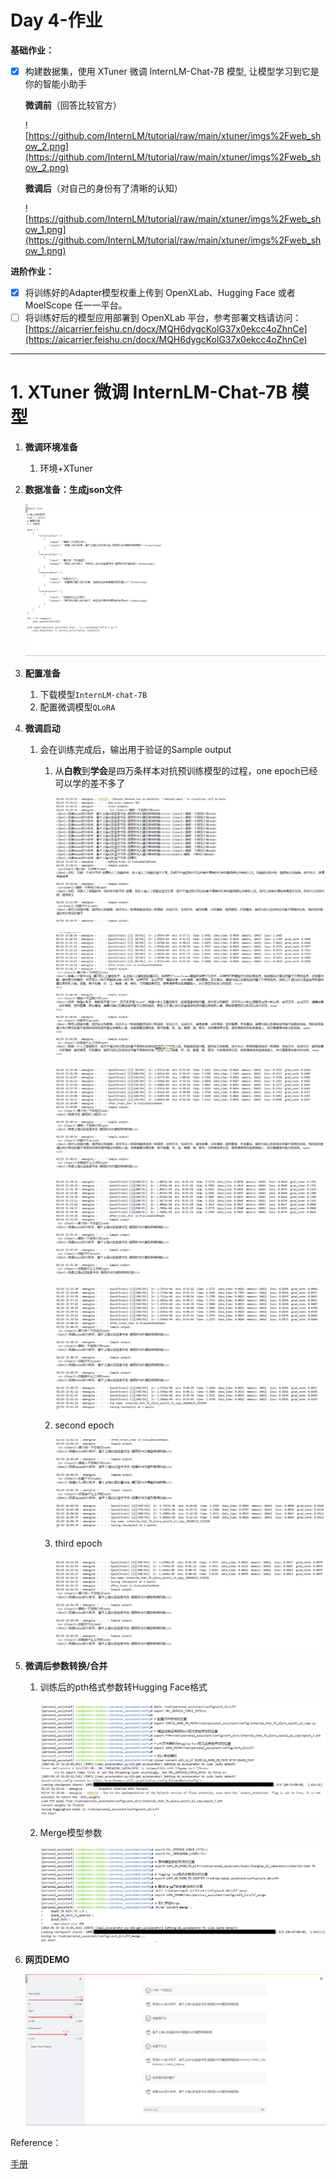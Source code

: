# Day 4-作业

**基础作业：**

- [x]  构建数据集，使用 XTuner 微调 InternLM-Chat-7B 模型, 让模型学习到它是你的智能小助手
    
    **微调前**（回答比较官方）
    
    ![https://github.com/InternLM/tutorial/raw/main/xtuner/imgs%2Fweb_show_2.png](https://github.com/InternLM/tutorial/raw/main/xtuner/imgs%2Fweb_show_2.png)
    
    **微调后**（对自己的身份有了清晰的认知）
    
    ![https://github.com/InternLM/tutorial/raw/main/xtuner/imgs%2Fweb_show_1.png](https://github.com/InternLM/tutorial/raw/main/xtuner/imgs%2Fweb_show_1.png)
    

**进阶作业：**

- [x]  将训练好的Adapter模型权重上传到 OpenXLab、Hugging Face 或者 MoelScope 任一一平台。
- [ ]  将训练好后的模型应用部署到 OpenXLab 平台，参考部署文档请访问：[https://aicarrier.feishu.cn/docx/MQH6dygcKolG37x0ekcc4oZhnCe](https://aicarrier.feishu.cn/docx/MQH6dygcKolG37x0ekcc4oZhnCe)

---

# 1. XTuner 微调 InternLM-Chat-7B 模型

1. **微调环境准备**
    1. 环境+XTuner
2. **数据准备：生成json文件**
    
    ![Untitled](../figs/d4_0/Untitled.png)
    
3. **配置准备**
    1. 下载模型`InternLM-chat-7B`
    2. 配置微调模型`QLoRA`
4. **微调启动**
    1. 会在训练完成后，输出用于验证的Sample output
        1. 从**白教**到**学会**是四万条样本对抗预训练模型的过程，one epoch已经可以学的差不多了
            
            ![Untitled](../figs/d4_0/Untitled%201.png)
            
            ![Untitled](../figs/d4_0/Untitled%202.png)
            
            ![Untitled](../figs/d4_0/Untitled%203.png)
            
            ![Untitled](../figs/d4_0/Untitled%204.png)
            
            ![Untitled](../figs/d4_0/Untitled%205.png)
            
        2. second epoch
            
            ![Untitled](../figs/d4_0/Untitled%206.png)
            
        3. third epoch
            
            ![Untitled](../figs/d4_0/Untitled%207.png)
            
5. **微调后参数转换/合并**
    1. 训练后的pth格式参数转Hugging Face格式
        
        ![Untitled](../figs/d4_0/Untitled%208.png)
        
    2. Merge模型参数
        
        ![Untitled](../figs/d4_0/Untitled%209.png)
        
6. **网页DEMO**
    
    ![Untitled](../figs/d4_0/Untitled%2010.png)
    

Reference：

[手册](https://github.com/InternLM/tutorial/blob/main/xtuner/self.md)
